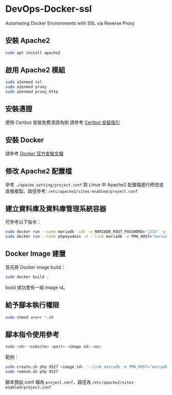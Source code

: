 # DevOps-Docker-ssl
Automating Docker Environments with SSL via Reverse Proxy

## 安裝 Apache2

```bash
sudo apt install apache2
```

## 啟用 Apache2 模組

```bash
sudo a2enmod ssl
sudo a2enmod proxy
sudo a2enmod proxy_http
```

## 安裝憑證

使用 Certbot 安裝免費憑證為例 請參考 [Certbot 安裝指引](https://certbot.eff.org/instructions?ws=apache&os=pip)

## 安裝 Docker

請參考 [Docker 官方安裝文檔](https://docs.docker.com/engine/install/ubuntu/)

## 修改 Apache2 配置檔

參考 `./apache_setting/project.conf` 對 Linux 中 Apache2 配置檔進行修改或直接複製。路徑參考: `/etc/apache2/sites-enabled/project.conf`

## 建立資料庫及資料庫管理系統容器

可參考以下指令：

```bash
sudo docker run --name mariadb -idt -e MARIADB_ROOT_PASSWORD="1234" -p 3306:3306 mariadb       
sudo docker run --name phpmyadmin -d --link mariadb -e PMA_HOST="mariadb" -p 8080:80 phpmyadmin 
```

## Docker Image 建置

首先將 Docker image build：

```bash
sudo docker build .
```

build 成功會有一組 image id。

## 給予腳本執行權限

```bash
sudo chmod u+x+r *.sh
```

## 腳本指令使用參考

```bash
sudo <sh> <subsite> <port> <image id> <ex>
```

範例：

```bash
sudo create.sh php 9527 <image id> '--link mariadb -e PMA_HOST="mariadb"'
sudo remove.sh php 9527
```

腳本預設 conf 檔為 `project.conf`，路徑為 `/etc/apache2/sites-enabled/project.conf`
